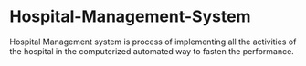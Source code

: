 # Hospital-Management-System
Hospital Management system is process of implementing all the activities of the hospital in the computerized automated way to fasten the performance.
